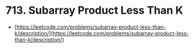 # 713. Subarray Product Less Than K

- [https://leetcode.com/problems/subarray-product-less-than-k/description/](https://leetcode.com/problems/subarray-product-less-than-k/description/)
